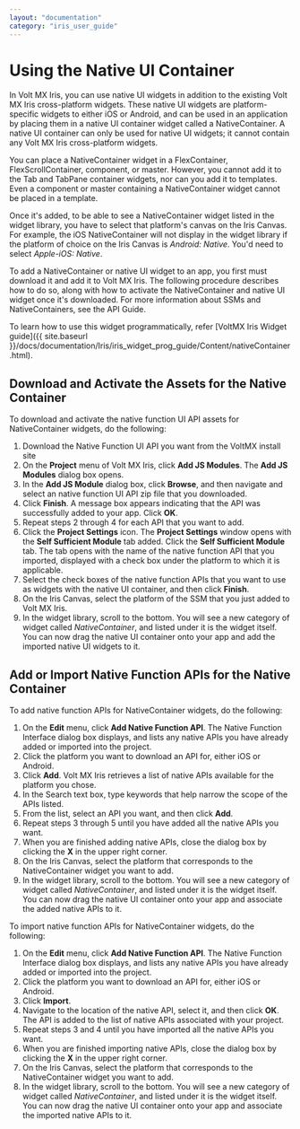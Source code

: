 ```yaml
---
layout: "documentation"
category: "iris_user_guide"
---
```

                          


Using the Native UI Container
=============================

In Volt MX Iris, you can use native UI widgets in addition to the existing Volt MX Iris cross-platform widgets. These native UI widgets are platform-specific widgets to either iOS or Android, and can be used in an application by placing them in a native UI container widget called a NativeContainer. A native UI container can only be used for native UI widgets; it cannot contain any Volt MX Iris cross-platform widgets.

You can place a NativeContainer widget in a FlexContainer, FlexScrollContainer, component, or master. However, you cannot add it to the Tab and TabPane container widgets, nor can you add it to templates. Even a component or master containing a NativeContainer widget cannot be placed in a template.

Once it's added, to be able to see a NativeContainer widget listed in the widget library, you have to select that platform's canvas on the Iris Canvas. For example, the iOS NativeContainer will not display in the widget library if the platform of choice on the Iris Canvas is _Android: Native_. You'd need to select _Apple-iOS: Native_.

To add a NativeContainer or native UI widget to an app, you first must download it and add it to Volt MX Iris. The following procedure describes how to do so, along with how to activate the NativeContainer and native UI widget once it's downloaded. For more information about SSMs and NativeContainers, see the API Guide.

To learn how to use this widget programmatically, refer [VoltMX Iris Widget guide]({{ site.baseurl }}/docs/documentation/Iris/iris_widget_prog_guide/Content/nativeContainer.html).

Download and Activate the Assets for the Native Container
---------------------------------------------------------

To download and activate the native function UI API assets for NativeContainer widgets, do the following:

1.  Download the Native Function UI API you want from the VoltMX install site
2.  On the **Project** menu of Volt MX Iris, click **Add JS Modules**. The **Add JS Modules** dialog box opens.
3.  In the **Add JS Module** dialog box, click **Browse**, and then navigate and select an native function UI API zip file that you downloaded.
4.  Click **Finish**. A message box appears indicating that the API was successfully added to your app. Click **OK**.
5.  Repeat steps 2 through 4 for each API that you want to add.
6.  Click the **Project Settings** icon. The **Project Settings** window opens with the **Self Sufficient Module** tab added. Click the **Self Sufficient Module** tab. The tab opens with the name of the native function API that you imported, displayed with a check box under the platform to which it is applicable.
7.  Select the check boxes of the native function APIs that you want to use as widgets with the native UI container, and then click **Finish**.
8.  On the Iris Canvas, select the platform of the SSM that you just added to Volt MX Iris.
9.  In the widget library, scroll to the bottom. You will see a new category of widget called _NativeContainer_, and listed under it is the widget itself. You can now drag the native UI container onto your app and add the imported native UI widgets to it.

Add or Import Native Function APIs for the Native Container
-----------------------------------------------------------

To add native function APIs for NativeContainer widgets, do the following:

1.  On the **Edit** menu, click **Add Native Function API**. The Native Function Interface dialog box displays, and lists any native APIs you have already added or imported into the project.
2.  Click the platform you want to download an API for, either iOS or Android.
3.  Click **Add**. Volt MX Iris retrieves a list of native APIs available for the platform you chose.
4.  In the Search text box, type keywords that help narrow the scope of the APIs listed.
5.  From the list, select an API you want, and then click **Add**.
6.  Repeat steps 3 through 5 until you have added all the native APIs you want.
7.  When you are finished adding native APIs, close the dialog box by clicking the **X** in the upper right corner.
8.  On the Iris Canvas, select the platform that corresponds to the NativeContainer widget you want to add.
9.  In the widget library, scroll to the bottom. You will see a new category of widget called _NativeContainer_, and listed under it is the widget itself. You can now drag the native UI container onto your app and associate the added native APIs to it.

To import native function APIs for NativeContainer widgets, do the following:

1.  On the **Edit** menu, click **Add Native Function API**. The Native Function Interface dialog box displays, and lists any native APIs you have already added or imported into the project.
2.  Click the platform you want to download an API for, either iOS or Android.
3.  Click **Import**.
4.  Navigate to the location of the native API, select it, and then click **OK**. The API is added to the list of native APIs associated with your project.
5.  Repeat steps 3 and 4 until you have imported all the native APIs you want.
6.  When you are finished importing native APIs, close the dialog box by clicking the **X** in the upper right corner.
7.  On the Iris Canvas, select the platform that corresponds to the NativeContainer widget you want to add.
8.  In the widget library, scroll to the bottom. You will see a new category of widget called _NativeContainer_, and listed under it is the widget itself. You can now drag the native UI container onto your app and associate the imported native APIs to it.
